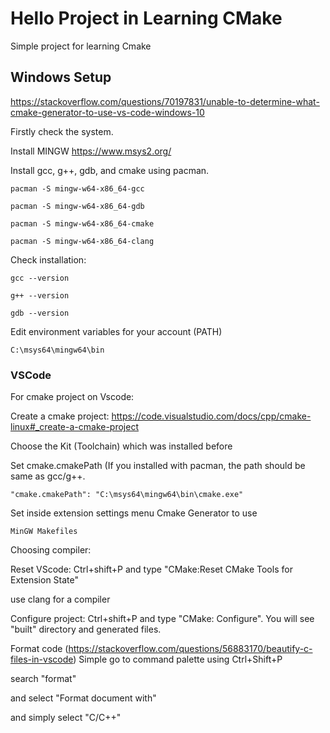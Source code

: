 # Hello Project in Learning CMake

Simple project for learning Cmake

## Windows Setup

https://stackoverflow.com/questions/70197831/unable-to-determine-what-cmake-generator-to-use-vs-code-windows-10

Firstly check the system.

Install MINGW https://www.msys2.org/

Install gcc, g++, gdb, and cmake using pacman.

```
pacman -S mingw-w64-x86_64-gcc

pacman -S mingw-w64-x86_64-gdb

pacman -S mingw-w64-x86_64-cmake

pacman -S mingw-w64-x86_64-clang
```

Check installation:

```
gcc --version

g++ --version

gdb --version
```

Edit environment variables for your account (PATH)
```
C:\msys64\mingw64\bin
```

### VSCode

For cmake project on Vscode:

Create a cmake project: https://code.visualstudio.com/docs/cpp/cmake-linux#_create-a-cmake-project

Choose the Kit (Toolchain) which was installed before

Set cmake.cmakePath (If you installed with pacman, the path should be same as gcc/g++.

```
"cmake.cmakePath": "C:\msys64\mingw64\bin\cmake.exe"
```

Set inside extension settings menu Cmake Generator to use
```
MinGW Makefiles
```

Choosing compiler:

Reset VScode: Ctrl+shift+P and type "CMake:Reset CMake Tools for Extension State"

use clang for a compiler

Configure project: Ctrl+shift+P and type "CMake: Configure". You will see "built" directory and generated files.

Format code  (https://stackoverflow.com/questions/56883170/beautify-c-files-in-vscode)
Simple go to command palette using Ctrl+Shift+P

search "format"

and select "Format document with"

and simply select "C/C++"

